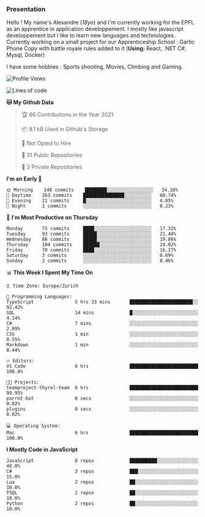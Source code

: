 ### Presentation



Hello ! My name's Alexandre (_18yo_) and I'm currently working for the EPFL as an apprentice in application developpement. I mostly like javascript developpement but I like to learn new languages and technologies. Currently working on a small project for our Apprenticeship School : Gartic Phone Copy with battle royale rules added to it (**Using:** React, .NET C#, Mysql, Docker)

I have some hobbies : Sports shooting, Movies, Climbing and Gaming.

<!--START_SECTION:waka-->
![Profile Views](http://img.shields.io/badge/Profile%20Views-41-blue)

![Lines of code](https://img.shields.io/badge/From%20Hello%20World%20I%27ve%20Written-105274%20lines%20of%20code-blue)

**🐱 My Github Data** 

> 🏆 66 Contributions in the Year 2021
 > 
> 📦 8.1 kB Used in Github's Storage 
 > 
> 🚫 Not Opted to Hire
 > 
> 📜 31 Public Repositories 
 > 
> 🔑 3 Private Repositories  
 > 
**I'm an Early 🐤** 

```text
🌞 Morning    148 commits    ████████░░░░░░░░░░░░░░░░░   34.18% 
🌆 Daytime    263 commits    ███████████████░░░░░░░░░░   60.74% 
🌃 Evening    21 commits     █░░░░░░░░░░░░░░░░░░░░░░░░   4.85% 
🌙 Night      1 commits      ░░░░░░░░░░░░░░░░░░░░░░░░░   0.23%

```
📅 **I'm Most Productive on Thursday** 

```text
Monday       75 commits     ████░░░░░░░░░░░░░░░░░░░░░   17.32% 
Tuesday      93 commits     █████░░░░░░░░░░░░░░░░░░░░   21.48% 
Wednesday    86 commits     █████░░░░░░░░░░░░░░░░░░░░   19.86% 
Thursday     104 commits    ██████░░░░░░░░░░░░░░░░░░░   24.02% 
Friday       70 commits     ████░░░░░░░░░░░░░░░░░░░░░   16.17% 
Saturday     3 commits      ░░░░░░░░░░░░░░░░░░░░░░░░░   0.69% 
Sunday       2 commits      ░░░░░░░░░░░░░░░░░░░░░░░░░   0.46%

```


📊 **This Week I Spent My Time On** 

```text
⌚︎ Time Zone: Europe/Zurich

💬 Programming Languages: 
TypeScript               5 hrs 33 mins       ███████████████████████░░   92.42% 
SQL                      14 mins             █░░░░░░░░░░░░░░░░░░░░░░░░   4.14% 
C#                       7 mins              ░░░░░░░░░░░░░░░░░░░░░░░░░   2.09% 
CSS                      1 min               ░░░░░░░░░░░░░░░░░░░░░░░░░   0.55% 
Markdown                 1 min               ░░░░░░░░░░░░░░░░░░░░░░░░░   0.44%

🔥 Editors: 
VS Code                  6 hrs               █████████████████████████   100.0%

🐱‍💻 Projects: 
teamproject-thyrel-team  6 hrs               █████████████████████████   99.95% 
parrot-bot               0 secs              ░░░░░░░░░░░░░░░░░░░░░░░░░   0.02% 
plugins                  0 secs              ░░░░░░░░░░░░░░░░░░░░░░░░░   0.02%

💻 Operating System: 
Mac                      6 hrs               █████████████████████████   100.0%

```

**I Mostly Code in JavaScript** 

```text
JavaScript               8 repos             ██████████░░░░░░░░░░░░░░░   40.0% 
C#                       3 repos             ███░░░░░░░░░░░░░░░░░░░░░░   15.0% 
Lua                      2 repos             ██░░░░░░░░░░░░░░░░░░░░░░░   10.0% 
TSQL                     2 repos             ██░░░░░░░░░░░░░░░░░░░░░░░   10.0% 
Python                   2 repos             ██░░░░░░░░░░░░░░░░░░░░░░░   10.0%

```



<!--END_SECTION:waka-->
